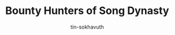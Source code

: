 ---
title: Bounty Hunters of Song Dynasty
categories: ['Chinese']
thumb: 'https://img.youtube.com/vi/G51waCunblU/maxresdefault.jpg'
pudate: 2024-06-06T00:35:06
videos: 2024-06-06-00-33-53
author: tin-sokhavuth
---